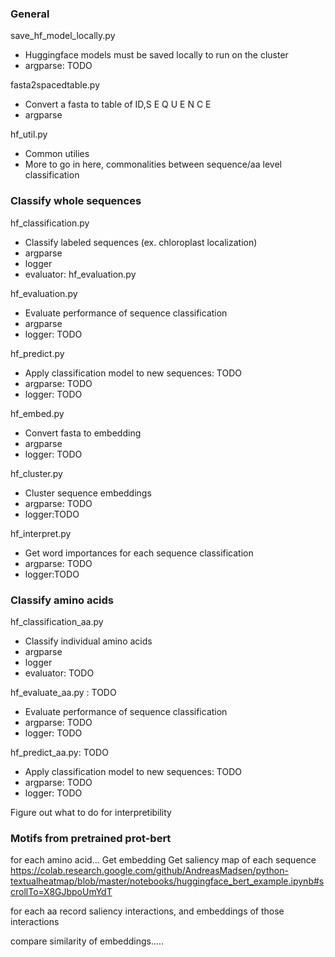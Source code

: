 
### General
save_hf_model_locally.py

 - Huggingface models must be saved locally to run on the cluster
 - argparse: TODO

fasta2spacedtable.py
 
 - Convert a fasta to table of ID,S E Q U E N C E 
 - argparse


hf_util.py
 - Common utilies
 - More to go in here, commonalities between sequence/aa level classification

### Classify whole sequences
hf_classification.py

 - Classify labeled sequences (ex. chloroplast localization) 
 - argparse
 - logger
 - evaluator: hf_evaluation.py

hf_evaluation.py 

 - Evaluate performance of sequence classification
 - argparse
 - logger: TODO

hf_predict.py

 - Apply classification model to new sequences: TODO
 - argparse: TODO
 - logger: TODO

hf_embed.py       

 - Convert fasta to embedding 
 - argparse
 - logger: TODO


hf_cluster.py     

 - Cluster sequence embeddings
 - argparse: TODO
 - logger:TODO


hf_interpret.py

 - Get word importances for each sequence classification
 - argparse: TODO
 - logger:TODO


### Classify amino acids

hf_classification_aa.py
 - Classify individual amino acids
 - argparse
 - logger
 - evaluator: TODO

hf_evaluate_aa.py : TODO
 - Evaluate performance of sequence classification
 - argparse: TODO
 - logger: TODO

hf_predict_aa.py: TODO

 - Apply classification model to new sequences: TODO
 - argparse: TODO
 - logger: TODO

Figure out what to do for interpretibility

### Motifs from pretrained prot-bert

for each amino acid...
Get embedding
Get saliency map of each sequence 
https://colab.research.google.com/github/AndreasMadsen/python-textualheatmap/blob/master/notebooks/huggingface_bert_example.ipynb#scrollTo=X8GJbpoUmYdT

for each aa record saliency interactions, and embeddings of those interactions

compare similarity of embeddings.....










